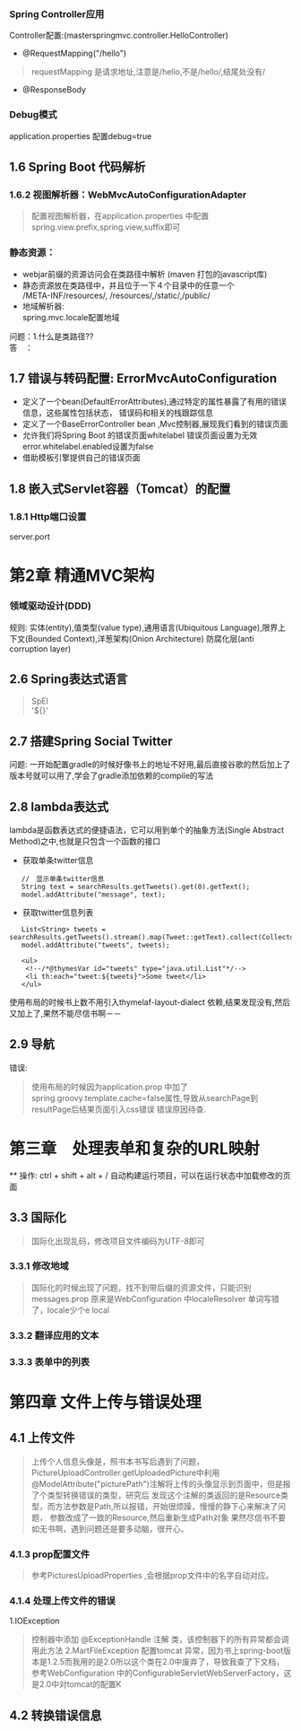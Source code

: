 ### Spring Controller应用
Controller配置:(masterspringmvc.controller.HelloController)
- @RequestMapping("/hello")
> requestMapping 是请求地址,注意是/hello,不是/hello/,结尾处没有/
- @ResponseBody

### Debug模式
application.properties 配置debug=true


## 1.6 Spring Boot 代码解析
### 1.6.2 视图解析器：WebMvcAutoConfigurationAdapter
> 配置视图解析器，在application.properties 中配置spring.view.prefix,spring.view,suffix即可
### 静态资源：　
- webjar前缀的资源访问会在类路径中解析 (maven 打包的javascript库)
- 静态资源放在类路径中，并且位于一下４个目录中的任意一个 <br>
     /META-INF/resources/, /resources/,/static/,/public/<br>
- 地域解析器:<br>
     spring.mvc.locale配置地域

问题：1.什么是类路径??<br>
答　：

## 1.7 错误与转码配置: ErrorMvcAutoConfiguration
- 定义了一个bean(DefaultErrorAttributes),通过特定的属性暴露了有用的错误信息，这些属性包括状态，
错误码和相关的栈跟踪信息
- 定义了一个BaseErrorController bean ,Mvc控制器,展现我们看到的错误页面
- 允许我们将Spring Boot 的错误页面whitelabel 错误页面设置为无效
error.whitelabel.enabled设置为false
- 借助模板引擎提供自己的错误页面

## 1.8 嵌入式Servlet容器（Tomcat）的配置
### 1.8.1 Http端口设置
server.port


# 第2章 精通MVC架构
### 领域驱动设计(DDD)
规则: 实体(entity),值类型(value type),通用语言(Ubiquitous Language),限界上下文(Bounded Context),洋葱架构(Onion Architecture)
防腐化层(anti corruption layer)

## 2.6 Spring表达式语言
> SpEl<br>
> '${}'


## 2.7 搭建Spring Social Twitter
问题: 一开始配置gradle的时候好像书上的地址不好用,最后直接谷歌的然后加上了版本号就可以用了,学会了gradle添加依赖的compile的写法
 
## 2.8 lambda表达式
lambda是函数表达式的便捷语法，它可以用到单个的抽象方法(Single Abstract Method)之中,也就是只包含一个函数的接口
- 获取单条twitter信息
```
   //　显示单条twitter信息
   String text = searchResults.getTweets().get(0).getText();
   model.addAttribute("message", text);
```
- 获取twitter信息列表
```
   List<String> tweets = searchResults.getTweets().stream().map(Tweet::getText).collect(Collectors.toList());
   model.addAttribute("tweets", tweets);
   
   <ul>
    <!--/*@thymesVar id="tweets" type="java.util.List"*/-->
    <li th:each="tweet:${tweets}">Some tweet</li>
   </ul>
```
使用布局的时候书上数不用引入thymelaf-layout-dialect 依赖,结果发现没有,然后又加上了,果然不能尽信书啊－－

## 2.9 导航
错误: 
> 使用布局的时候因为application.prop 中加了spring.groovy.template.cache=false属性,导致从searchPage到resultPage后结果页面引入css错误
错误原因待查.


# 第三章　处理表单和复杂的URL映射
** 操作: ctrl + shift + alt + / 自动构建运行项目，可以在运行状态中加载修改的页面
## 3.3 国际化
> 国际化出现乱码，修改项目文件编码为UTF-8即可
### 3.3.1 修改地域
> 国际化的时候出现了问题，找不到带后缀的资源文件，只能识别messages.prop
>原来是WebConfiguration 中localeResolver 单词写错了，locale少个e local
### 3.3.2 翻译应用的文本
### 3.3.3 表单中的列表

# 第四章 文件上传与错误处理
## 4.1 上传文件
> 上传个人信息头像是，照书本书写后遇到了问题，PictureUploadController.getUploadedPicture中利用
> @ModelAttribute("picturePath")注解将上传的头像显示到页面中，但是报了个类型转换错误的类型，研究后
> 发现这个注解的类返回的是Resource类型，而方法参数是Path,所以报错，开始很烦躁，慢慢的静下心来解决了问题，
> 参数改成了一致的Resource,然后重新生成Path对象
> 果然尽信书不要如无书啊，遇到问题还是要多动脑，很开心。
### 4.1.3 prop配置文件
> 参考PicturesUploadProperties ,会根据prop文件中的名字自动对应。
### 4.1.4 处理上传文件的错误
1.IOException
> 控制器中添加 @ExceptionHandle 注解 类，该控制器下的所有异常都会调用此方法
2.MartFileException
> 配置tomcat 异常，因为书上spring-boot版本是1.2.5而我用的是2.0所以这个类在2.0中废弃了，导致我查了下文档，
> 参考WebConfiguration 中的ConfigurableServletWebServerFactory，这是2.0中对tomcat的配置K

## 4.2 转换错误信息










































